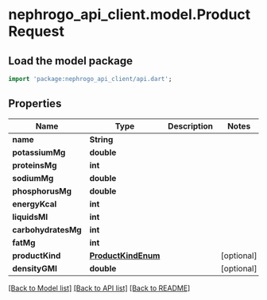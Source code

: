 # nephrogo_api_client.model.ProductRequest

## Load the model package
```dart
import 'package:nephrogo_api_client/api.dart';
```

## Properties
Name | Type | Description | Notes
------------ | ------------- | ------------- | -------------
**name** | **String** |  | 
**potassiumMg** | **double** |  | 
**proteinsMg** | **int** |  | 
**sodiumMg** | **double** |  | 
**phosphorusMg** | **double** |  | 
**energyKcal** | **int** |  | 
**liquidsMl** | **int** |  | 
**carbohydratesMg** | **int** |  | 
**fatMg** | **int** |  | 
**productKind** | [**ProductKindEnum**](ProductKindEnum.md) |  | [optional] 
**densityGMl** | **double** |  | [optional] 

[[Back to Model list]](../README.md#documentation-for-models) [[Back to API list]](../README.md#documentation-for-api-endpoints) [[Back to README]](../README.md)


